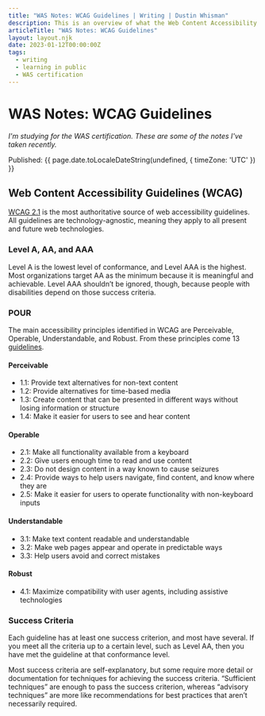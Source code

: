 ```yaml
---
title: "WAS Notes: WCAG Guidelines | Writing | Dustin Whisman"
description: This is an overview of what the Web Content Accessibility Guidelines are for and how they're structured.
articleTitle: "WAS Notes: WCAG Guidelines"
layout: layout.njk
date: 2023-01-12T00:00:00Z
tags:
  - writing
  - learning in public
  - WAS certification
---
```


# WAS Notes: WCAG Guidelines

_I'm studying for the WAS certification. These are some of the notes I've taken recently._

<p class="cmp-fine-print">
  Published:
  <time datetime="{{ page.date.toISOString() }}">
    {{ page.date.toLocaleDateString(undefined, { timeZone: 'UTC' }) }}
  </time>
</p>

## Web Content Accessibility Guidelines (WCAG)

[WCAG 2.1](https://www.w3.org/TR/WCAG21/) is the most authoritative source of web accessibility guidelines. All guidelines are technology-agnostic, meaning they apply to all present and future web technologies.

### Level A, AA, and AAA

Level A is the lowest level of conformance, and Level AAA is the highest. Most organizations target AA as the minimum because it is meaningful and achievable. Level AAA shouldn’t be ignored, though, because people with disabilities depend on those success criteria.

### POUR

The main accessibility principles identified in WCAG are Perceivable, Operable, Understandable, and Robust. From these principles come 13 [guidelines](https://www.w3.org/WAI/WCAG21/quickref/).

#### Perceivable

- 1.1: Provide text alternatives for non-text content
- 1.2: Provide alternatives for time-based media
- 1.3: Create content that can be presented in different ways without losing information or structure
- 1.4: Make it easier for users to see and hear content

#### Operable

- 2.1: Make all functionality available from a keyboard
- 2.2: Give users enough time to read and use content
- 2.3: Do not design content in a way known to cause seizures
- 2.4: Provide ways to help users navigate, find content, and know where they are
- 2.5: Make it easier for users to operate functionality with non-keyboard inputs

#### Understandable

- 3.1: Make text content readable and understandable
- 3.2: Make web pages appear and operate in predictable ways
- 3.3: Help users avoid and correct mistakes

#### Robust

- 4.1: Maximize compatibility with user agents, including assistive technologies

### Success Criteria

Each guideline has at least one success criterion, and most have several. If you meet all the criteria up to a certain level, such as Level AA, then you have met the guideline at that conformance level.

Most success criteria are self-explanatory, but some require more detail or documentation for techniques for achieving the success criteria. “Sufficient techniques” are enough to pass the success criterion, whereas “advisory techniques” are more like recommendations for best practices that aren’t necessarily required.

